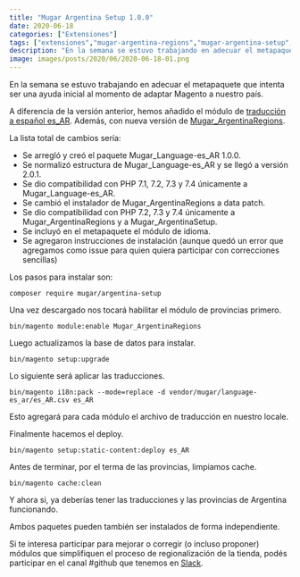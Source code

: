 ```yaml
---
title: "Mugar Argentina Setup 1.0.0"
date: 2020-06-18
categories: ["Extensiones"]
tags: ["extensiones","mugar-argentina-regions","mugar-argentina-setup","mugar-language-es_ar","open source"]
description: "En la semana se estuvo trabajando en adecuar el metapaquete que intenta ser una ayuda inicial al momento de adaptar Magento a nuestro país."
image: images/posts/2020/06/2020-06-18-01.png
---
```


En la semana se estuvo trabajando en adecuar el metapaquete que intenta ser una ayuda inicial al momento de adaptar Magento a nuestro país.

A diferencia de la versión anterior, hemos añadido el módulo de [traducción a español es_AR](https://github.com/holamugar/language-es_ar). Además, con nueva versión de [Mugar_ArgentinaRegions](https://github.com/holamugar/module-argentina-regions).

La lista total de cambios sería:

* Se arregló y creó el paquete Mugar_Language-es_AR 1.0.0.
* Se normalizó estructura de Mugar_Language-es_AR y se llegó a versión 2.0.1.
* Se dio compatibilidad con PHP 7.1, 7.2, 7.3 y 7.4 únicamente a Mugar_Language-es_AR.
* Se cambió el instalador de Mugar_ArgentinaRegions a data patch.
* Se dio compatibilidad con PHP 7.2, 7.3 y 7.4 únicamente a Mugar_ArgentinaRegions y a Mugar_ArgentinaSetup.
* Se incluyó en el metapaquete el módulo de idioma.
* Se agregaron instrucciones de instalación (aunque quedó un error que agregamos como issue para quien quiera participar con correcciones sencillas)

Los pasos para instalar son:

```shell
composer require mugar/argentina-setup
```

Una vez descargado nos tocará habilitar el módulo de provincias primero.

```shell
bin/magento module:enable Mugar_ArgentinaRegions
```

Luego actualizamos la base de datos para instalar.

```shell
bin/magento setup:upgrade
```

Lo siguiente será aplicar las traducciones.

```shell
bin/magento i18n:pack --mode=replace -d vendor/mugar/language-es_ar/es_AR.csv es_AR
```

Esto agregará para cada módulo el archivo de traducción en nuestro locale.

Finalmente hacemos el deploy.

```shell
bin/magento setup:static-content:deploy es_AR
```

Antes de terminar, por el terma de las provincias, limpiamos cache.

```shell
bin/magento cache:clean
```

Y ahora si, ya deberías tener las traducciones y las provincias de Argentina funcionando.

Ambos paquetes pueden también ser instalados de forma independiente.

Si te interesa participar para mejorar o corregir (o incluso proponer) módulos que simplifiquen el proceso de regionalización de la tienda, podés participar en el canal #github que tenemos en [Slack](https://join.slack.com/t/mugar/shared_invite/enQtNjUwNzExMzgyMjQ1LWM2Zjk3NThiYWVlYjMzNDcwOWRhZDliMmIxNGY5MDBkMDU1ZWJkNjEyM2U1NTU3NTE1ZDdlNTZmOWJlNGFhYzg).